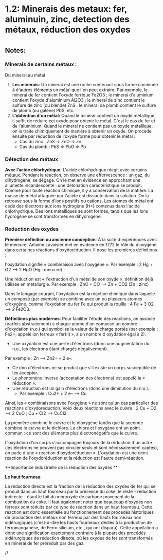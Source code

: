 
1.2: Minerais des metaux: fer, aluminuin, zinc, detection des métaux, réduction des oxydes
==========================================================================================

# 

## Notes:

### Minerais de certains métaux :
Du minerai au métal

1. **Les minerais:** Un minerai est une roche contenant sous forme combinée à d'autres éléments un métal que l'on peut extraire. Par exemple, le minerai de fer contient l'oxyde ferrique Fe2O3 ; le minerai d'aluminium contient l'oxyde d'aluminium Al2O3 ; le minerai de zinc contient le sulfure de zinc (ou blende) ZnS ; le minerai de plomb contient le sulfure de plomb (ou galène) PbS, etc.
2. **L'obtention d'un métal:** Quand le minerai contient un oxyde métallique, il suffit de réduire cet oxyde pour obtenir le métal. C'est le cas du fer et de l'aluminium.
Quand le minerai ne contient pas un oxyde métallique, on le traite chimiquement de manière à obtenir un oxyde. On procède ensuite par réduction de l'oxyde formé pour obtenir le métal :
	* Cas du zinc : ZnS ⇒ ZnO ⇒ Zn
	* Cas du plomb : PbS ⇒ PbO ⇒ Pb

### Détection des métaux
**Avec l’acide chlorhydrique**: 
L'acide chlorhydrique réagit avec certains métaux. Pendant la réaction, on observe une effervescence : un gaz, du dihydrogène, se dégage. On le met en évidence en approchant une allumette incandescente : une détonation caractéristique se produit. Comme pour toute réaction chimique, il y a conservation de la matière. La masse de métal attaquée par l'acide est dissoute dans la solution. On la retrouve sous la forme d'ions positifs ou cations. Les atomes de métal ont cédé des électrons aux ions hydrogène (H+) contenus dans l'acide chlorhydrique. Des ions métalliques se sont formés, tandis que les ions hydrogène se sont transformés en dihydrogène.

### Reduction des oxydes
**Première définition ou ancienne conception**:
À la suite d'expériences avec le mercure, Antoine Lavoisier met en évidence en 1772 le rôle du dioxygène dans certaines réactions d'oxydoréduction. Il pose les premières définitions :

l'oxydation signifie « combinaison avec l'oxygène ».
Par exemple : 2 Hg + O2 ⟶ 2 HgO (Hg : mercure) ;

Une réduction est « l'extraction d'un métal de son oxyde », définition déjà utilisée en métallurgie.
Par exemple : ZnO + CO ⟶ Zn + CO2 (Zn : zinc)

Dans le langage courant, l'oxydation est la réaction chimique dans laquelle un composé (par exemple) se combine avec un ou plusieurs atomes d'oxygène, comme l'oxydation du fer Fe qui produit la rouille : 4 Fe + 3 O2 ⟶ 2 Fe2O3.

**Définitions plus modernes**: 
Pour faciliter l'étude des réactions, on associe (parfois abstraitement) à chaque atome d'un composé un nombre d'oxydation (n.o.) qui symbolise la valeur de la charge portée (par exemple : Fe2+, appelé ion ferreux « fer(II) », a un nombre d'oxydation égal à 2).

* Une oxydation est une perte d'électrons (donc une augmentation du n.o., les électrons étant chargés négativement).

Par exemple : Zn ⟶ Zn2+ + 2 e–.

* Ce don d'électrons ne se produit que s'il existe un corps susceptible de les accepter.
*  Le phénomène inverse (acceptation des électrons) est appelé la « réduction ».
*  Une réduction est un gain d'électrons (donc une diminution du n.o.).
	*  Par exemple : Cu2+ + 2 e– ⟶ Cu

Ainsi, les « combinaisons avec l'oxygène » ne sont qu'un cas particulier des réactions d'oxydoréduction. Voici deux réactions avec le cuivre :
2 Cu + O2 ⟶ 2 CuO ;
Cu + Cl2 ⟶ CuCl2.


La première combine le cuivre et le dioxygène tandis que la seconde combine le cuivre et le dichlore. Le chlore et l'oxygène ont un point commun : ce sont des éléments plus électronégatifs que le cuivre.

L'oxydation d'un corps s'accompagne toujours de la réduction d'un autre (les électrons ne peuvent pas circuler seuls et sont nécessairement captés), on parle d'une « réaction d'oxydoréduction ». L'oxydation est une demi-réaction de l'oxydoréduction et la réduction est l'autre demi-réaction.

**Importance industrielle de la réduction des oxydes **

**Le haut fourneau**

La réduction directe est la fraction de la réduction des oxydes de fer qui se produit dans un haut fourneau par la présence du coke, le reste - réduction indirecte - étant le fait du monoxyde de carbone provenant de la combustion du coke.
Il faut également noter que beaucoup d'oxydes non ferreux sont réduits par ce type de réaction dans un haut fourneau. Cette réaction est donc essentielle au fonctionnement des procédés historiques de production des métaux non ferreux par des hauts fourneaux non sidérurgiques (c'est-à-dire les hauts fourneaux dédiés à la production de ferromanganèse, de Ferro silicium, etc., qui ont disparu).
Cette appellation a donc une signification exactement contraire à la plupart des procédés sidérurgiques de réduction directe, où les oxydes de fer sont transformés en minerai de fer préréduit par des gaz.


//